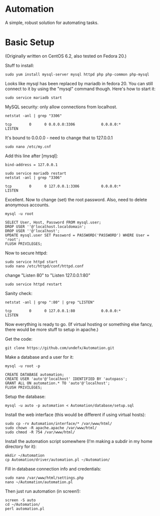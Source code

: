 Automation
==========

A simple, robust solution for automating tasks.


Basic Setup
==========

(Originally written on CentOS 6.2, also tested on Fedora 20.)

Stuff to install:
```
sudo yum install mysql-server mysql httpd php php-common php-mysql
```

Looks like mysql has been replaced by mariadb in fedora 20. You can still connect to it by using the "mysql" command though. Here's how to start it:
```
sudo service mariadb start
```

MySQL security: only allow connections from localhost.
```
netstat -anl | grep "3306"

tcp        0      0 0.0.0.0:3306            0.0.0.0:*               LISTEN
```
It's bound to 0.0.0.0 - need to change that to 127.0.0.1

```
sudo nano /etc/my.cnf
```

Add this line after [mysql]:
```
bind-address = 127.0.0.1
```

```
sudo service mariadb restart
netstat -anl | grep "3306"

tcp        0      0 127.0.0.1:3306          0.0.0.0:*               LISTEN
```

Excellent. Now to change (set) the root password. Also, need to delete anonymous accounts.
```
mysql -u root

SELECT User, Host, Password FROM mysql.user;
DROP USER ''@'localhost.localdomain';
DROP USER ''@'localhost';
UPDATE mysql.user SET Password = PASSWORD('PASSWORD') WHERE User = 'root';
FLUSH PRIVILEGES;
```

Now to secure httpd:
```
sudo service httpd start
sudo nano /etc/httpd/conf/httpd.conf
```

change "Listen 80" to "Listen 127.0.0.1:80"

```
sudo service httpd restart
```

Sanity check:
```
netstat -anl | grep ":80" | grep "LISTEN"

tcp        0      0 127.0.0.1:80            0.0.0.0:*               LISTEN
```

Now everything is ready to go. (If virtual hosting or something else fancy, there would be more stuff to setup in apache.)

Get the code:
```
git clone https://github.com/undefx/Automation.git
```

Make a database and a user for it:
```
mysql -u root -p

CREATE DATABASE automation;
CREATE USER 'auto'@'localhost' IDENTIFIED BY 'autopass';
GRANT ALL ON automation.* TO 'auto'@'localhost';
FLUSH PRIVILEGES;
```

Setup the database:
```
mysql -u auto -p automation < Automation/database/setup.sql
```

Install the web interface (this would be different if using virtual hosts):
```
sudo cp -rv Automation/interface/* /var/www/html/
sudo chown -R apache.apache /var/www/html/
sudo chmod -R 754 /var/www/html/
```

Install the automation script somewhere (I'm making a subdir in my home directory for it):
```ch
mkdir ~/Automation
cp Automation/driver/automation.pl ~/Automation/
```

Fill in database connection info and credentials:
```
sudo nano /var/www/html/settings.php
nano ~/Automation/automation.pl
```

Then just run automation (in screen!):
```
screen -S auto
cd ~/Automation/
perl automation.pl
```
